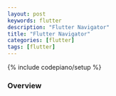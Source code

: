 ```yaml
---
layout: post
keywords: flutter
description: "Flutter Navigator"
title: "Flutter Navigator"
categories: [flutter]
tags: [flutter]
---
```

{% include codepiano/setup %}

### Overview



